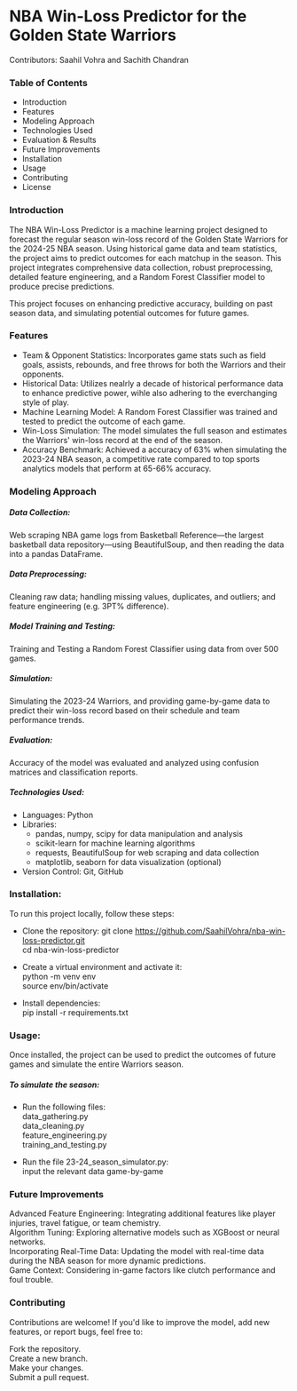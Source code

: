 # __NBA Win-Loss Predictor for the Golden State Warriors__  

Contributors: Saahil Vohra and Sachith Chandran

### __Table of Contents__
* Introduction
* Features
* Modeling Approach
* Technologies Used
* Evaluation & Results
* Future Improvements
* Installation
* Usage
* Contributing
* License

### __Introduction__
The NBA Win-Loss Predictor is a machine learning project designed to forecast the regular season win-loss record of the Golden State Warriors for the 2024-25 NBA season. Using historical game data and team statistics, the project aims to predict outcomes for each matchup in the season. This project integrates comprehensive data collection, robust preprocessing, detailed feature engineering, and a Random Forest Classifier model to produce precise predictions.

This project focuses on enhancing predictive accuracy, building on past season data, and simulating potential outcomes for future games.

### __Features__
* Team & Opponent Statistics: Incorporates game stats such as field goals, assists, rebounds, and free throws for both the Warriors and their opponents.
* Historical Data: Utilizes nealrly a decade of historical performance data to enhance predictive power, wihle also adhering to the everchanging style of play.
* Machine Learning Model: A Random Forest Classifier was trained and tested to predict the outcome of each game.
* Win-Loss Simulation: The model simulates the full season and estimates the Warriors' win-loss record at the end of the season.
* Accuracy Benchmark: Achieved a accuracy of 63% when simulating the 2023-24 NBA season, a competitive rate compared to top sports analytics models that perform at 65-66% accuracy.
  
### __Modeling Approach__

##### Data Collection: 
Web scraping NBA game logs from Basketball Reference—the largest basketball data repository—using BeautifulSoup, and then reading the data into a pandas DataFrame.
##### Data Preprocessing:
Cleaning raw data; handling missing values, duplicates, and outliers; and feature engineering (e.g. 3PT% difference).
##### Model Training and Testing: 
Training and Testing a Random Forest Classifier using data from over 500 games.
##### Simulation: 
Simulating the 2023-24 Warriors, and providing game-by-game data to predict their win-loss record based on their schedule and team performance trends. 
##### Evaluation:
Accuracy of the model was evaluated and analyzed using confusion matrices and classification reports.

##### Technologies Used:
* Languages: Python
* Libraries:
  - pandas, numpy, scipy for data manipulation and analysis
  - scikit-learn for machine learning algorithms
  - requests, BeautifulSoup for web scraping and data collection
  - matplotlib, seaborn for data visualization (optional)
* Version Control: Git, GitHub

### Installation:
To run this project locally, follow these steps:

* Clone the repository:
git clone https://github.com/SaahilVohra/nba-win-loss-predictor.git  
cd nba-win-loss-predictor

* Create a virtual environment and activate it:  
python -m venv env  
source env/bin/activate  

* Install dependencies:  
pip install -r requirements.txt  

### Usage:
Once installed, the project can be used to predict the outcomes of future games and simulate the entire Warriors season. 
##### To simulate the season:

* Run the following files:  
  data_gathering.py  
  data_cleaning.py  
  feature_engineering.py  
  training_and_testing.py  

* Run the file 23-24_season_simulator.py:  
  input the relevant data game-by-game
  
### Future Improvements  

Advanced Feature Engineering: Integrating additional features like player injuries, travel fatigue, or team chemistry.  
Algorithm Tuning: Exploring alternative models such as XGBoost or neural networks.  
Incorporating Real-Time Data: Updating the model with real-time data during the NBA season for more dynamic predictions.  
Game Context: Considering in-game factors like clutch performance and foul trouble.  

### Contributing

Contributions are welcome! If you'd like to improve the model, add new features, or report bugs, feel free to:  

Fork the repository.  
Create a new branch.  
Make your changes.  
Submit a pull request.  



